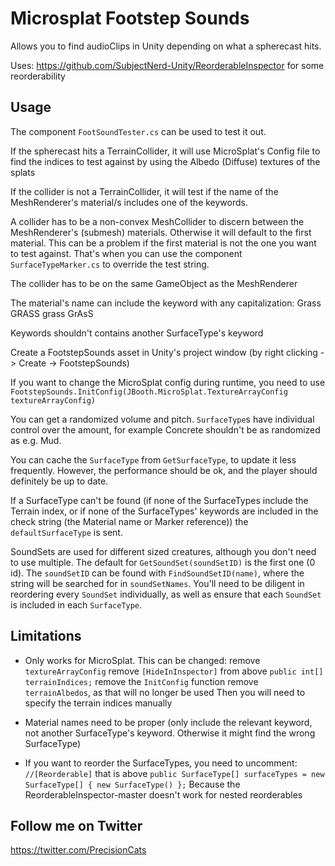 # Microsplat Footstep Sounds

Allows you to find audioClips in Unity depending on what a spherecast hits.

Uses: https://github.com/SubjectNerd-Unity/ReorderableInspector for some reorderability

## Usage

The component `FootSoundTester.cs` can be used to test it out.


If the spherecast hits a TerrainCollider, it will use MicroSplat's Config file to find the indices to test against by using the Albedo (Diffuse) textures of the splats

If the collider is not a TerrainCollider, it will test if the name of the MeshRenderer's material/s includes one of the keywords.

A collider has to be a non-convex MeshCollider to discern between the MeshRenderer's (submesh) materials. Otherwise it will default to the first material.
This can be a problem if the first material is not the one you want to test against.
That's when you can use the component `SurfaceTypeMarker.cs` to override the test string.

The collider has to be on the same GameObject as the MeshRenderer

The material's name can include the keyword with any capitalization:
    Grass
    GRASS
    grass
    GrAsS
    
Keywords shouldn't contains another SurfaceType's keyword


Create a FootstepSounds asset in Unity's project window (by right clicking -> Create -> FootstepSounds)

If you want to change the MicroSplat config during runtime, you need to use `FootstepSounds.InitConfig(JBooth.MicroSplat.TextureArrayConfig textureArrayConfig)`

You can get a randomized volume and pitch. `SurfaceType`s have individual control over the amount, for example Concrete shouldn't be as randomized as e.g. Mud.

You can cache the `SurfaceType` from `GetSurfaceType`, to update it less frequently. However, the performance should be ok, and the player should definitely be up to date.

If a SurfaceType can't be found (if none of the SurfaceTypes include the Terrain index, or if none of the SurfaceTypes' keywords are included in the check string (the Material name or Marker reference)) the `defaultSurfaceType` is sent.

SoundSets are used for different sized creatures, although you don't need to use multiple. The default for `GetSoundSet(soundSetID)` is the first one (0 id). The `soundSetID` can be found with `FindSoundSetID(name)`, where the string will be searched for in `soundSetNames`.
You'll need to be diligent in reordering every `SoundSet` individually, as well as ensure that each `SoundSet` is included in each `SurfaceType`. 

## Limitations

- Only works for MicroSplat. 
This can be changed:
    remove `textureArrayConfig` 
    remove `[HideInInspector]` from above `public int[] terrainIndices;`
    remove the `InitConfig` function
    remove `terrainAlbedos`, as that will no longer be used
Then you will need to specify the terrain indices manually
    
- Material names need to be proper (only include the relevant keyword, not another SurfaceType's keyword. Otherwise it might find the wrong SurfaceType)

- If you want to reorder the SurfaceTypes, 
    you need to uncomment: `//[Reorderable]` that is above `public SurfaceType[] surfaceTypes = new SurfaceType[] { new SurfaceType() };`
    Because the ReorderableInspector-master doesn't work for nested reorderables

## Follow me on Twitter

https://twitter.com/PrecisionCats
